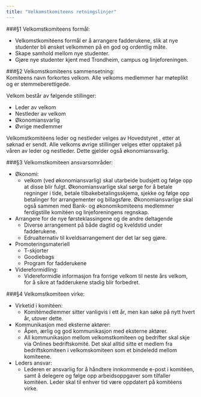 ```yaml
---
title: "Velkomstkomiteens retningslinjer"
---
```


###§1 Velkomstkomiteens formål:  
- Velkomstkomitéens formål er å arrangere fadderukene, slik at nye studenter bli ønsket velkommen på en god og ordentlig måte.  
- Skape samhold mellom nye studenter.  
- Gjøre nye studenter kjent med Trondheim, campus og linjeforeningen.  

###§2 Velkomstkomiteens sammensetning:  
Komiteens navn forkortes velkom. Alle velkoms medlemmer har møteplikt og er stemmeberettigede.
  
Velkom består av følgende stillinger:   

- Leder av velkom  
- Nestleder av velkom  
- Økonomiansvarlig  
- Øvrige medlemmer  

Velkomstkomitéens leder og nestleder velges av Hovedstyret , etter at søknad er sendt. Alle velkoms øvrige stillinger velges etter opptaket på våren av leder og nestleder. Dette gjelder også økonomiansvarlig.     

###§3 Velkomstkomiteen ansvarsområder:  
- Økonomi:  
    - velkom (ved økonomiansvarlig) skal utarbeide budsjett og følge opp at disse blir fulgt. Økonomiansvarlige skal sørge for å betale regninger i tide, betale tilbakebetalingsskjema, sjekke og følge opp betalinger for arrangementer og billagsføre. Økonomiansvarlige skal også sammen med Bank- og økonomikomiteens medlemmer ferdigstille komitéen og linjeforeningens regnskap.  
- Arrangere for de nye førsteklassingene og de andre deltagende  
    - Diverse arrangement på både dagtid og kveldstid under fadderukene.
    - Edrualternativ til kveldsarrangement der det lar seg gjøre.  
- Promoteringsmateriell  
    - T-skjorter  
    - Goodiebags  
    - Program for fadderukene  
- Videreformidling:  
     - Videreformidle informasjon fra forrige velkom til neste års velkom, for å sikre at fadderukene stadig blir forbedret.  

###§4 Velkomstkomiteen virke:  
- Virketid i komitéen:  
    - Komitémedlemmer sitter vanligvis i ett år, men kan søke på nytt hvert år, utover dette.  
- Kommunikasjon med eksterne aktører:  
    - Åpen, ærlig og god kommunikasjon med eksterne aktører.   
    - All kommunikasjon mellom velkomstkomiteen og bedrifter skal skje via Onlines bedriftskomité. Det skal alltid sitte et medlem fra bedriftskomiteen i velkomskomiteen som et bindeledd mellom komiteene.  
- Leders ansvar:  
     - Lederen er ansvarlig for å håndtere innkommende e-post i komitéen, samt å delegere og følge opp arbeidsoppgaver som tilfaller komitéen. Leder skal til enhver tid være oppdatert på komitéens virke.